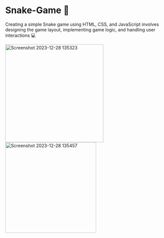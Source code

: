 # Snake-Game 🐍
Creating a simple Snake game using HTML, CSS, and JavaScript involves designing the game layout, implementing game logic, and handling user interactions 💻


<img width="310" alt="Screenshot 2023-12-28 135323" src="https://github.com/YasaswiniDesai/Snake-Game/assets/92711164/c1e973f2-a717-4ec9-8229-d88ae6c81436"> <img width="287" alt="Screenshot 2023-12-28 135457" src="https://github.com/YasaswiniDesai/Snake-Game/assets/92711164/d97d251e-3f99-4c5a-9698-d7855672e222">
